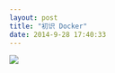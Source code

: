 ```yaml
---
layout: post
title: "初识 Docker"
date: 2014-9-28 17:40:33
---
```

![](http://2.bp.blogspot.com/-6bjnf703MRY/U6mzyawC2KI/AAAAAAAABic/RdB3XkyLduY/s1600/docker_logo.png)
